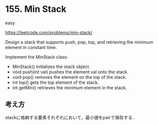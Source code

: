 # 155. Min Stack

easy

https://leetcode.com/problems/min-stack/

Design a stack that supports push, pop, top, and retrieving the minimum element in constant time.

Implement the MinStack class:

- MinStack() initializes the stack object.
- void push(int val) pushes the element val onto the stack.
- void pop() removes the element on the top of the stack.
- int top() gets the top element of the stack.
- int getMin() retrieves the minimum element in the stack.

## 考え方

stackに格納する要素それぞれにおいて，最小値をpairで保存する．
